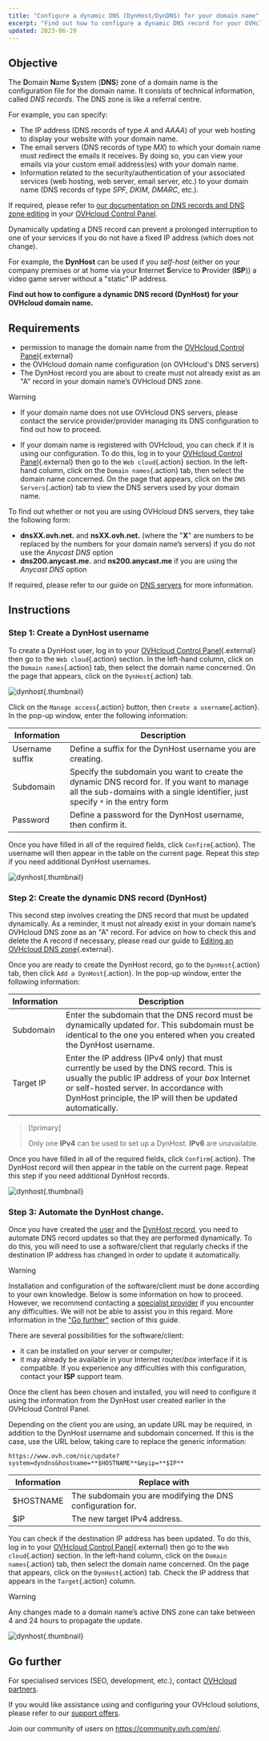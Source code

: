```yaml
---
title: "Configure a dynamic DNS (DynHost/DynDNS) for your domain name"
excerpt: "Find out how to configure a dynamic DNS record for your OVHcloud domain name"
updated: 2023-06-29
---
```


## Objective

The **D**omain **N**ame **S**ystem (**DNS**) zone of a domain name is the configuration file for the domain name. It consists of technical information, called *DNS records*. The DNS zone is like a referral centre. 

For example, you can specify:

- The IP address (DNS records of type *A* and *AAAA*) of your web hosting to display your website with your domain name.
- The email servers (DNS records of type *MX*) to which your domain name must redirect the emails it receives. By doing so, you can view your emails via your custom email address(es) with your domain name.
- Information related to the security/authentication of your associated services (web hosting, web server, email server, etc.) to your domain name (DNS records of type *SPF*, *DKIM*, *DMARC*, etc.).

If required, please refer to [our documentation on DNS records and DNS zone editing](/pages/web/domains/dns_zone_edit) in your [OVHcloud Control Panel](https://www.ovh.com/auth/?action=gotomanager&from=https://www.ovh.co.uk/&ovhSubsidiary=GB).

Dynamically updating a DNS record can prevent a prolonged interruption to one of your services if you do not have a fixed IP address (which does not change).

For example, the **DynHost** can be used if you *self-host* (either on your company premises or at home via your **I**nternet **S**ervice to **P**rovider (**ISP**)) a video game server without a "static" IP address.

**Find out how to configure a dynamic DNS record (DynHost) for your OVHcloud domain name.**

## Requirements

- permission to manage the domain name from the [OVHcloud Control Panel](https://www.ovh.com/auth/?action=gotomanager&from=https://www.ovh.co.uk/&ovhSubsidiary=GB){.external}
- the OVHcloud domain name configuration (on OVHcloud's DNS servers)
- The DynHost record you are about to create must not already exist as an "A" record in your domain name’s OVHcloud DNS zone.

> [!warning]
>
> - If your domain name does not use OVHcloud DNS servers, please contact the service provider/provider managing its DNS configuration to find out how to proceed.
> 
> - If your domain name is registered with OVHcloud, you can check if it is using our configuration. To do this, log in to your [OVHcloud Control Panel](https://www.ovh.com/auth/?action=gotomanager&from=https://www.ovh.co.uk/&ovhSubsidiary=GB){.external} then go to the `Web cloud`{.action} section. In the left-hand column, click on the `Domain names`{.action} tab, then select the domain name concerned. On the page that appears, click on the `DNS Servers`{.action} tab to view the DNS servers used by your domain name. 
>
> To find out whether or not you are using OVHcloud DNS servers, they take the following form: 
>
> - **dnsXX.ovh.net.** and **nsXX.ovh.net.** (where the "**X**" are numbers to be replaced by the numbers for your domain name’s servers) if you do not use the *Anycast DNS* option
> - **dns200.anycast.me.** and **ns200.anycast.me** if you are using the *Anycast DNS* option
> 
> If required, please refer to our guide on [DNS servers](/pages/web/domains/dns_server_general_information) for more information.
>

## Instructions

### Step 1: Create a DynHost username <a name="step1"></a>

To create a DynHost user, log in to your [OVHcloud Control Panel](https://www.ovh.com/auth/?action=gotomanager&from=https://www.ovh.co.uk/&ovhSubsidiary=GB){.external} then go to the `Web cloud`{.action} section. In the left-hand column, click on the `Domain names`{.action} tab, then select the domain name concerned. On the page that appears, click on the `DynHost`{.action} tab.

![dynhost](images/use-dynhost-step1.png){.thumbnail}

Click on the `Manage access`{.action} button, then `Create a username`{.action}. In the pop-up window, enter the following information:

|Information|Description|
|---|---|
|Username suffix|Define a suffix for the DynHost username you are creating.|
|Subdomain|Specify the subdomain you want to create the dynamic DNS record for. If you want to manage all the sub-domains with a single identifier, just specify `*` in the entry form|
|Password|Define a password for the DynHost username, then confirm it.|

Once you have filled in all of the required fields, click `Confirm`{.action}. The username will then appear in the table on the current page. Repeat this step if you need additional DynHost usernames.

![dynhost](images/use-dynhost-step2.png){.thumbnail}

### Step 2: Create the dynamic DNS record (DynHost) <a name="step2"></a>

This second step involves creating the DNS record that must be updated dynamically. As a reminder, it must not already exist in your domain name’s OVHcloud DNS zone as an "A" record. For advice on how to check this and delete the A record if necessary, please read our guide to [Editing an OVHcloud DNS zone](/pages/web/domains/dns_zone_edit){.external}.

Once you are ready to create the DynHost record, go to the `DynHost`{.action} tab, then click `Add a DynHost`{.action}. In the pop-up window, enter the following information:

|Information|Description|
|---|---|
|Subdomain|Enter the subdomain that the DNS record must be dynamically updated for. This subdomain must be identical to the one you entered when you created the DynHost username.|
|Target IP|Enter the IP address (IPv4 only) that must currently be used by the DNS record. This is usually the public IP address of your *box* Internet or self-hosted server. In accordance with DynHost principle, the IP will then be updated automatically.|

> [!primary]
>
> Only one **IPv4** can be used to set up a DynHost. **IPv6** are unavailable.
>

Once you have filled in all of the required fields, click `Confirm`{.action}. The DynHost record will then appear in the table on the current page. Repeat this step if you need additional DynHost records.

![dynhost](images/use-dynhost-step3.png){.thumbnail}

### Step 3: Automate the DynHost change.

Once you have created the [user](#step1) and the [DynHost record](#step2), you need to automate DNS record updates so that they are performed dynamically. To do this, you will need to use a software/client that regularly checks if the destination IP address has changed in order to update it automatically.

> [!warning]
>
> Installation and configuration of the software/client must be done according to your own knowledge. Below is some information on how to proceed. However, we recommend contacting a [specialist provider](https://partner.ovhcloud.com/en-gb/directory/) if you encounter any difficulties. We will not be able to assist you in this regard. 
> More information in the ["Go further"](#go-further) section of this guide.
>

There are several possibilities for the software/client: 

- it can be installed on your server or computer;
- it may already be available in your Internet router/*box* interface if it is compatible. If you experience any difficulties with this configuration, contact your **ISP** support team.

Once the client has been chosen and installed, you will need to configure it using the information from the DynHost user created earlier in the OVHcloud Control Panel.

Depending on the client you are using, an update URL may be required, in addition to the DynHost username and subdomain concerned. If this is the case, use the URL below, taking care to replace the generic information:

`https://www.ovh.com/nic/update?system=dyndns&hostname=**$HOSTNAME**&myip=**$IP**`

|Information|Replace with|
|---|---|
|$HOSTNAME|The subdomain you are modifying the DNS configuration for.|
|$IP|The new target IPv4 address.|

You can check if the destination IP address has been updated. To do this, log in to your [OVHcloud Control Panel](https://www.ovh.com/auth/?action=gotomanager&from=https://www.ovh.co.uk/&ovhSubsidiary=GB){.external} then go to the `Web cloud`{.action} section. In the left-hand column, click on the `Domain names`{.action} tab, then select the domain name concerned. On the page that appears, click on the `DynHost`{.action} tab. Check the IP address that appears in the `Target`{.action} column.

> [!warning]
>
> Any changes made to a domain name’s active DNS zone can take between 4 and 24 hours to propagate the update.
>

![dynhost](images/use-dynhost-step4.png){.thumbnail}

## Go further <a name="go-further"></a>

For specialised services (SEO, development, etc.), contact [OVHcloud partners](https://partner.ovhcloud.com/en-gb/directory/).

If you would like assistance using and configuring your OVHcloud solutions, please refer to our [support offers](https://www.ovhcloud.com/en-gb/support-levels/).

Join our community of users on <https://community.ovh.com/en/>. 